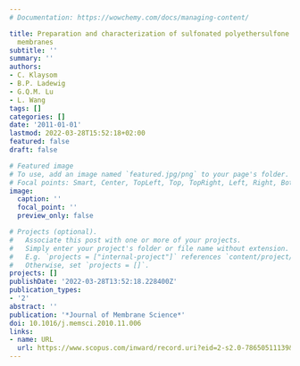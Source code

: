 ```yaml
---
# Documentation: https://wowchemy.com/docs/managing-content/

title: Preparation and characterization of sulfonated polyethersulfone for cation-exchange
  membranes
subtitle: ''
summary: ''
authors:
- C. Klaysom
- B.P. Ladewig
- G.Q.M. Lu
- L. Wang
tags: []
categories: []
date: '2011-01-01'
lastmod: 2022-03-28T15:52:18+02:00
featured: false
draft: false

# Featured image
# To use, add an image named `featured.jpg/png` to your page's folder.
# Focal points: Smart, Center, TopLeft, Top, TopRight, Left, Right, BottomLeft, Bottom, BottomRight.
image:
  caption: ''
  focal_point: ''
  preview_only: false

# Projects (optional).
#   Associate this post with one or more of your projects.
#   Simply enter your project's folder or file name without extension.
#   E.g. `projects = ["internal-project"]` references `content/project/deep-learning/index.md`.
#   Otherwise, set `projects = []`.
projects: []
publishDate: '2022-03-28T13:52:18.228400Z'
publication_types:
- '2'
abstract: ''
publication: '*Journal of Membrane Science*'
doi: 10.1016/j.memsci.2010.11.006
links:
- name: URL
  url: https://www.scopus.com/inward/record.uri?eid=2-s2.0-78650511139&doi=10.1016%2fj.memsci.2010.11.006&partnerID=40&md5=04e701be3e4ab5265cb8804ebcd537e1
---
```

